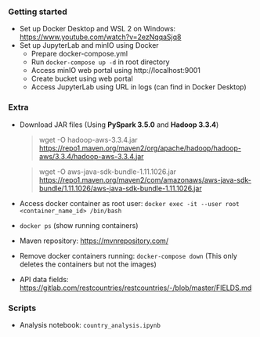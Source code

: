 ### Getting started
- Set up Docker Desktop and WSL 2 on Windows: https://www.youtube.com/watch?v=2ezNqqaSjq8
- Set up JupyterLab and minIO using Docker
    - Prepare docker-compose.yml
    - Run `docker-compose up -d` in root directory
    - Access minIO web portal using http://localhost:9001
    - Create bucket using web portal
    - Access JupyterLab using URL in logs (can find in Docker Desktop)

### Extra
- Download JAR files (Using **PySpark 3.5.0** and **Hadoop 3.3.4**)
    > wget -O hadoop-aws-3.3.4.jar https://repo1.maven.org/maven2/org/apache/hadoop/hadoop-aws/3.3.4/hadoop-aws-3.3.4.jar
    
    > wget -O aws-java-sdk-bundle-1.11.1026.jar https://repo1.maven.org/maven2/com/amazonaws/aws-java-sdk-bundle/1.11.1026/aws-java-sdk-bundle-1.11.1026.jar
- Access docker container as root user: `docker exec -it --user root <container_name_id> /bin/bash`
- `docker ps` (show running containers)
- Maven repository: https://mvnrepository.com/
- Remove docker containers running: `docker-compose down` (This only deletes the containers but not the images)
- API data fields: https://gitlab.com/restcountries/restcountries/-/blob/master/FIELDS.md

### Scripts
- Analysis notebook: `country_analysis.ipynb`